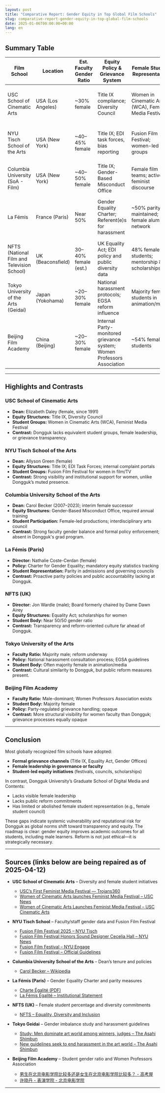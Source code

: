 ```yaml
---
layout: post
title: "Comparative Report: Gender Equity in Top Global Film Schools"
slug: comparative-report-gender-equity-in-top-global-film-schools
date: 2025-01-06T00:00:00+00:00
lang: en
---
```


## Summary Table

| Film School | Location | Est. Faculty Gender Ratio | Equity Policy & Grievance System | Female Student Representation | Structural Notes |
|-------------|----------|---------------------------|----------------------------------|-------------------------------|------------------|
| USC School of Cinematic Arts | USA (Los Angeles) | ~30% female | Title IX compliance; Diversity Council | Women in Cinematic Arts (WCA), Feminist Media Festival | Female dean (Elizabeth Daley); robust formal grievance system |
| NYU Tisch School of the Arts | USA (New York) | ~40–45% female | Title IX; EDI task forces, bias reporting | Fusion Film Festival; women-led groups | Female dean (Allyson Green); internal grievance platform |
| Columbia University (SoA - Film) | USA (New York) | ~40–50% female | Title IX; Gender-Based Misconduct Office | Female film teams; active feminist discourse | Female dean; transparent policy, robust infrastructure |
| La Fémis | France (Paris) | Near 50% | Gender Equality Charter; Referent(e)s for harassment | ~50% parity maintained; female alumni network | Female director general; publicly tracked equity metrics |
| NFTS (National Film and Television School) | UK (Beaconsfield) | 30–40% female (est.) | UK Equality Act; EDI policy and public diversity data | 48% female students; mentorship & scholarships | Board-level female leadership; transparent stance on abuse |
| Tokyo University of the Arts (Geidai) | Japan (Yokohama) | ~20–30% female | National harassment protocols; EGSA reform influence | Majority female students in animation/media | Lagging faculty parity; reform efforts underway |
| Beijing Film Academy | China (Beijing) | ~20–30% female | Internal Party-monitored grievance system; Women Professors Association | ~54% female students | Large female student body; formal but opaque grievance procedures |

---

## Highlights and Contrasts

### USC School of Cinematic Arts
- **Dean:** Elizabeth Daley (female, since 1991)
- **Equity Structures:** Title IX, Diversity Council
- **Student Groups:** Women in Cinematic Arts (WCA), Feminist Media Festival
- **Contrast:** Dongguk lacks equivalent student groups, female leadership, or grievance transparency.

### NYU Tisch School of the Arts
- **Dean:** Allyson Green (female)
- **Equity Structures:** Title IX; EDI Task Forces; internal complaint portals
- **Student Groups:** Fusion Film Festival for women in film/TV
- **Contrast:** Strong visibility and institutional support for women, unlike Dongguk’s muted presence.

### Columbia University School of the Arts
- **Dean:** Carol Becker (2007–2023); interim female successor
- **Equity Structures:** Gender-Based Misconduct Office, required annual training
- **Student Participation:** Female-led productions; interdisciplinary arts council
- **Contrast:** Strong faculty gender balance and formal policy enforcement; absent in Dongguk's grad program.

### La Fémis (Paris)
- **Director:** Nathalie Coste-Cerdan (female)
- **Policy:** Charter for Gender Equality; mandatory equity statistics tracking
- **Student Representation:** Parity in admissions and governing councils
- **Contrast:** Proactive parity policies and public accountability lacking at Dongguk.

### NFTS (UK)
- **Director:** Jon Wardle (male); Board formerly chaired by Dame Dawn Airey
- **Equity Structures:** Equality Act; scholarships for women
- **Student Body:** Near 50/50 gender ratio
- **Contrast:** Transparency and reform-oriented culture far ahead of Dongguk.

### Tokyo University of the Arts
- **Faculty Ratio:** Majority male; reform underway
- **Policy:** National harassment consultation process; EGSA guidelines
- **Student Body:** Often majority female in animation/media
- **Contrast:** Cultural similarity to Dongguk, but public reform measures present.

### Beijing Film Academy
- **Faculty Ratio:** Male-dominant; Women Professors Association exists
- **Student Body:** Majority female
- **Policy:** Party-regulated grievance handling; opaque
- **Contrast:** More structural visibility for women faculty than Dongguk; grievance processes equally opaque

---

## Conclusion
Most globally recognized film schools have adopted:
- **Formal grievance channels** (Title IX, Equality Act, Gender Offices)
- **Female leadership in governance or faculty**
- **Student-led equity initiatives** (festivals, councils, scholarships)

In contrast, Dongguk University’s Graduate School of Digital Media and Contents:
- Lacks visible female leadership
- Lacks public reform commitments
- Has limited or abolished female student representation (e.g., female student council)

These gaps indicate systemic vulnerability and reputational risk for Dongguk as global norms shift toward transparency and equity. The roadmap is clear: gender equity improves academic outcomes for all students, including male learners. Reform is not just ethical—it is strategically necessary.

---

## Sources (links below are being repaired as of 2025-04-12)

- **USC School of Cinematic Arts** – Diversity and female student initiatives  
  - [USC’s First Feminist Media Festival — Trojans360](https://www.trojans360.com/trojans360posts/uscs-first-feminist-media-festival)  
  - [Women of Cinematic Arts launches Feminist Media Festival – USC News](https://today.usc.edu/women-of-cinematic-arts-to-launch-feminist-media-festival/)  
  - [Women of Cinematic Arts Launches Feminist Media Festival – USC Cinematic Arts](https://cinema.usc.edu/news/article.cfm?id=16362)

- **NYU Tisch School** – Faculty/staff gender data and Fusion Film Festival  
  - [Fusion Film Festival 2025 – NYU Tisch](https://tisch.nyu.edu/film-tv/events/2025/fusion-film-festival-2025.html)  
  - [Fusion Film Festival Honors Sound Designer Cecelia Hall – NYU News](https://www.nyu.edu/about/news-publications/news/2025/february/fusion-film-festival-honors-sound-designer-cecelia-hall-with-ina.html)  
  - [Fusion Film Festival – NYU Engage](https://engage.nyu.edu/organization/fusion-film-festival)  
  - [Fusion Film Festival – Official Guidelines](https://www.fusionfilmfestival.com/guidelines/)

- **Columbia University School of the Arts** – Dean’s tenure and policies  
  - [Carol Becker – Wikipedia](https://en.wikipedia.org/wiki/Carol_Becker)

- **La Fémis (Paris)** – Gender Equality Charter and parity measures  
  - [Charte Égalité (PDF)](https://www.lafemis.fr/IMG/pdf/charte_egalite_lafemis.pdf)  
  - [La Fémis Égalité – Institutional Statement](https://www.lafemis.fr/la-femis-sengage-pour-legalite)

- **NFTS (UK)** – Female student percentage and diversity commitments  
  - [NFTS – Equality, Diversity and Inclusion](https://www.nfts.co.uk/about-us/equality-diversity-and-inclusion)

- **Tokyo Geidai** – Gender imbalance study and harassment guidelines  
  - [Study: Men dominate art world among winners, judges – The Asahi Shimbun](https://www.asahi.com/ajw/articles/14560584)  
  - [New guidelines seek to end harassment in the art world – The Asahi Shimbun](https://www.asahi.com/ajw/articles/14616210)

- **Beijing Film Academy** – Student gender ratio and Women Professors Association  
  - [男生在北京电影学院比较多还是女生在北京电影学院比较多？ - 高考屋](https://www.gaokaowu.com/ask/54649.html)  
  - [许晓丹 - 表演学院 - 北京电影学院](https://xy.bfa.edu.cn/teacher/20201023/129.html)

---
